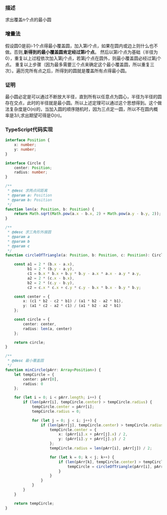 ### 描述

求出覆盖n个点的最小圆

### 增量法  

假设圆O是前i-1个点得最小覆盖圆，加入第i个点，如果在圆内或边上则什么也不做。否则,**新得到的最小覆盖圆肯定经过第i个点**。
然后以第i个点为基础（半径为0），重复以上过程依次加入第j个点，若第j个点在圆外，则最小覆盖圆必经过第j个点。
重复以上步骤（因为最多需要三个点来确定这个最小覆盖圆，所以重复三次）。遍历完所有点之后，所得到的圆就是覆盖所有点得最小圆。  
### 证明  

最小圆必定是可以通过不断放大半径，直到所有以任意点为圆心，半径为半径的圆存在交点，此时的半径就是最小圆。所以上述定理可以通过这个思想得到。这个做法复杂度是O(n)的，当加入圆的顺序随机时，因为三点定一圆，所以不在圆内概率是3/i,求出期望可得是O(n)。

### TypeScript代码实现
```typeScript
interface Position {
    x: number;
    y: number;
}

interface Circle {
    center: Position;
    radius: number;
}

/**
 * @desc 求两点间距离
 * @param a: Position
 * @param b: Position
 */
function len(a: Position, b: Position) {
    return Math.sqrt(Math.pow(a.x - b.x, 2) + Math.pow(a.y - b.y, 2));
}

/**
 * @desc 求三角形外接圆
 * @param a
 * @param b
 * @param c
 */
function circleOfTriangle(a: Position, b: Position, c: Position): Circle {

    const a1 = 2 * (b.x - a.x),
          b1 = 2 * (b.y - a.y),
          c1 = b.x * b.x + b.y * b.y - a.x * a.x - a.y * a.y,
          a2 = 2 * (c.x - b.x),
          b2 = 2 * (c.y - b.y),
          c2 = c.x * c.x + c.y * c.y - b.x * b.x - b.y * b.y;

    const center = {
        x: (c1 * b2 - c2 * b1) / (a1 * b2 - a2 * b1),
        y: (a1 * c2 - a2 * c1) / (a1 * b2 - a2 * b1)
    };

    const circle = {
        center: center,
        radius: len(a, center)
    };

    return circle;
}

/**
 * @desc 最小覆盖圆
 */
function minCircle(pArr: Array<Position>) {
    let tempCircle = {
        center: pArr[0],
        radius: 0
    };

    for (let i = 0; i < pArr.length; i++) {
        if (len(pArr[i], tempCircle.center) > tempCircle.radius) {
            tempCircle.center = pArr[i];
            tempCircle.radius = 0;

            for (let j = 0; j < i; j++) {
                if (len(pArr[j], tempCircle.center) > tempCircle.radius) {
                    tempCircle.center = {
                        x: (pArr[i].x + pArr[j].x) / 2,
                        y: (pArr[i].y + pArr[j].y) / 2
                    };
                    tempCircle.radius = len(pArr[i], pArr[j]) / 2;

                    for (let k = 0; k < j; k++) {
                        if (len(pArr[k], tempCircle.center) > tempCircle.radius) {
                            tempCircle = circleOfTriangle(pArr[i], pArr[j], pArr[k]);
                        }
                    }
                }
            }
        }
    }

    return tempCircle;
}


```
